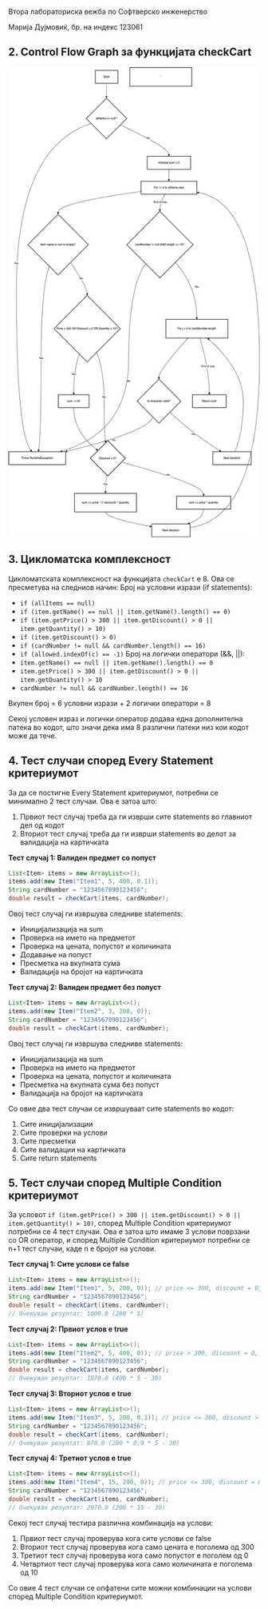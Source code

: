 Втора лабораториска вежба по Софтверско инженерство

Марија Дујмовиќ, бр. на индекс 123061

## 2. Control Flow Graph за функцијата checkCart

![Diagram](diagram.png)

## 3. Цикломатска комплексност

Цикломатската комплексност на функцијата `checkCart` е 8. Ова се пресметува на следниов начин:
 Број на условни изрази (if statements):
   - `if (allItems == null)`
   - `if (item.getName() == null || item.getName().length() == 0)`
   - `if (item.getPrice() > 300 || item.getDiscount() > 0 || item.getQuantity() > 10)`
   - `if (item.getDiscount() > 0)`
   - `if (cardNumber != null && cardNumber.length() == 16)`
   - `if (allowed.indexOf(c) == -1)`
 Број на логички оператори (&&, ||):
   - `item.getName() == null || item.getName().length() == 0`
   - `item.getPrice() > 300 || item.getDiscount() > 0 || item.getQuantity() > 10`
   - `cardNumber != null && cardNumber.length() == 16`

Вкупен број = 6 условни изрази + 2 логички оператори = 8

Секој условен израз и логички оператор додава една дополнителна патека во кодот, што значи дека има 8 различни патеки низ кои кодот може да тече.

## 4. Тест случаи според Every Statement критериумот

За да се постигне Every Statement критериумот, потребни се минимално 2 тест случаи. Ова е затоа што:
1. Првиот тест случај треба да ги изврши сите statements во главниот дел од кодот
2. Вториот тест случај треба да ги изврши statements во делот за валидација на картичката

**Тест случај 1: Валиден предмет со попуст**
```java
List<Item> items = new ArrayList<>();
items.add(new Item("Item1", 5, 400, 0.1));
String cardNumber = "1234567890123456";
double result = checkCart(items, cardNumber);

```

Овој тест случај ги извршува следниве statements:
- Иницијализација на sum
- Проверка на името на предметот
- Проверка на цената, попустот и количината
- Додавање на попуст
- Пресметка на вкупната сума
- Валидација на бројот на картичката

**Тест случај 2: Валиден предмет без попуст**
```java
List<Item> items = new ArrayList<>();
items.add(new Item("Item2", 3, 200, 0)); 
String cardNumber = "1234567890123456";
double result = checkCart(items, cardNumber);

```

Овој тест случај ги извршува следниве statements:
- Иницијализација на sum
- Проверка на името на предметот
- Проверка на цената, попустот и количината
- Пресметка на вкупната сума без попуст
- Валидација на бројот на картичката

Со овие два тест случаи се извршуваат сите statements во кодот:
1. Сите иницијализации
2. Сите проверки на услови
3. Сите пресметки
4. Сите валидации на картичката
5. Сите return statements

## 5. Тест случаи според Multiple Condition критериумот

За условот `if (item.getPrice() > 300 || item.getDiscount() > 0 || item.getQuantity() > 10)`, според Multiple Condition критериумот потребни се 4 тест случаи. Ова е затоа што имаме 3 услови поврзани со OR оператор, и според Multiple Condition критериумот потребни се n+1 тест случаи, каде n е бројот на услови.

**Тест случај 1: Сите услови се false**
```java
List<Item> items = new ArrayList<>();
items.add(new Item("Item1", 5, 200, 0)); // price <= 300, discount = 0, quantity <= 10
String cardNumber = "1234567890123456";
double result = checkCart(items, cardNumber);
// Очекуван резултат: 1000.0 (200 * 5)
```

**Тест случај 2: Првиот услов е true**
```java
List<Item> items = new ArrayList<>();
items.add(new Item("Item2", 5, 400, 0)); // price > 300, discount = 0, quantity <= 10
String cardNumber = "1234567890123456";
double result = checkCart(items, cardNumber);
// Очекуван резултат: 1970.0 (400 * 5 - 30)
```

**Тест случај 3: Вториот услов е true**
```java
List<Item> items = new ArrayList<>();
items.add(new Item("Item3", 5, 200, 0.1)); // price <= 300, discount > 0, quantity <= 10
String cardNumber = "1234567890123456";
double result = checkCart(items, cardNumber);
// Очекуван резултат: 870.0 (200 * 0.9 * 5 - 30)
```

**Тест случај 4: Третиот услов е true**
```java
List<Item> items = new ArrayList<>();
items.add(new Item("Item4", 15, 200, 0)); // price <= 300, discount = 0, quantity > 10
String cardNumber = "1234567890123456";
double result = checkCart(items, cardNumber);
// Очекуван резултат: 2970.0 (200 * 15 - 30)
```

Секој тест случај тестира различна комбинација на услови:
1. Првиот тест случај проверува кога сите услови се false
2. Вториот тест случај проверува кога само цената е поголема од 300
3. Третиот тест случај проверува кога само попустот е поголем од 0
4. Четвртиот тест случај проверува кога само количината е поголема од 10

Со овие 4 тест случаи се опфатени сите можни комбинации на услови според Multiple Condition критериумот.

